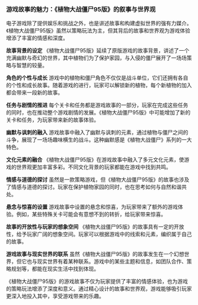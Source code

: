 ### 游戏故事的魅力：《植物大战僵尸95版》的叙事与世界观

电子游戏除了提供娱乐和挑战之外，也是讲述故事和构建虚拟世界的强有力媒介。《植物大战僵尸95版》虽然以策略玩法为主，但其背后的故事和世界观为游戏体验增添了丰富的情感和深度。

**故事背景的设定**
《植物大战僵尸95版》延续了原版游戏的故事背景，讲述了一个充满幽默与奇幻的世界，其中植物们为了保护家园，与入侵的僵尸展开了一场场策略与智慧的较量。

**角色的个性与成长**
游戏中的植物和僵尸角色不仅仅是战斗单位，它们还拥有各自的个性和成长故事。随着游戏的进行，玩家可以解锁新的植物，每个新植物的加入都会带来一段新的故事。

**任务与剧情的推进**
每个关卡和任务都是游戏故事的一部分，玩家在完成这些任务的同时，也在推动整个游戏剧情的发展。《植物大战僵尸95版》中可能增加了新的关卡和任务，为玩家带来新的故事体验。

**幽默与讽刺的融入**
游戏故事中融入了幽默与讽刺的元素，通过植物与僵尸之间的斗争，展现了一场场趣味横生的战斗。这种幽默感是《植物大战僵尸》系列的一大特色。

**文化元素的融合**
《植物大战僵尸95版》在游戏故事中融入了多元文化元素，使游戏的世界观更加丰富多彩。不同文化背景的玩家都能在游戏中找到共鸣。

**情感与道德的探讨**
虽然是一款策略游戏，但《植物大战僵尸95版》的故事也涉及了情感与道德的探讨。玩家在保护植物家园的同时，也在思考如何与自然和谐共处。

**悬念与惊喜的设置**
游戏故事中设置的悬念和惊喜，为玩家带来了额外的游戏体验。例如，某些特殊关卡可能会有意想不到的转折，给玩家带来惊喜。

**故事的开放性与玩家的想象空间**
《植物大战僵尸95版》的故事具有一定的开放性，给予玩家广阔的想象空间。玩家可以根据游戏中的线索和元素，编织属于自己的故事。

**游戏故事与现实世界的联系**
虽然《植物大战僵尸95版》的故事发生在一个幻想世界，但它也与现实世界有着某种联系。游戏中的某些主题和信息，如团队合作、策略规划等，都能在现实生活中找到体现。

《植物大战僵尸95版》的游戏故事不仅为玩家提供了丰富的情感体验，也为游戏的策略玩法增添了深度和意义。通过精心设计的故事和世界观，游戏能够吸引玩家更深入地投入其中，享受游戏带来的乐趣。